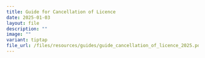 ```yaml
---
title: Guide for Cancellation of Licence
date: 2025-01-03
layout: file
description: ""
image: ""
variant: tiptap
file_url: /files/resources/guides/guide_cancellation_of_licence_2025.pdf
---
```

